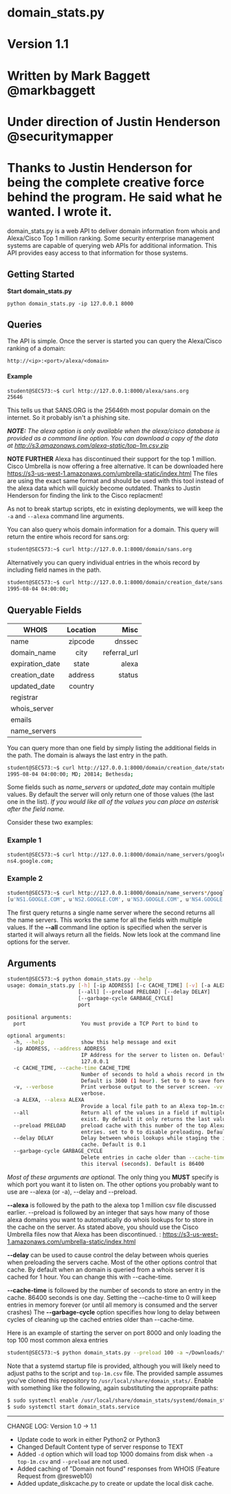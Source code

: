 # domain_stats.py
# Version 1.1 
# Written by Mark Baggett @markbaggett
# Under direction of Justin Henderson @securitymapper
# Thanks to Justin Henderson for being the complete creative force behind the program.  He said what he wanted.  I wrote it. 

domain_stats.py is a web API to deliver domain information from whois and Alexa/Cisco Top 1 million ranking. 
Some security enterprise management systems are capable of querying web APIs for additional information.  This API provides easy access to that information for those systems.

## Getting Started

**Start domain_stats.py**

```
python domain_stats.py -ip 127.0.0.1 8000
```

## Queries

The API is simple.  Once the server is started you can query the Alexa/Cisco ranking of a domain:

`http://<ip>:<port>/alexa/<domain>`

#### Example

```bash
student@SEC573:~$ curl http://127.0.0.1:8000/alexa/sans.org
25646
```

This tells us that SANS.ORG is the 25646th most popular domain on the internet.  So it probably isn't a phishing site.  

_**NOTE:** The alexa option is only available when the alexa/cisco database is provided as a command line option. You can download a copy of the data at http://s3.amazonaws.com/alexa-static/top-1m.csv.zip_

**NOTE FURTHER**  Alexa has discontinued their support for the top 1 million.  Cisco Umbrella is now offering a free alternative.  It can be downloaded here https://s3-us-west-1.amazonaws.com/umbrella-static/index.html  The files are using the exact same format and should be used with this tool instead of the alexa data which will quickly become outdated.   Thanks to Justin Henderson for finding the link to the Cisco replacment!

As not to break startup scripts, etc in existing deployments, we will keep the `-a` and `--alexa` command line arguments.


You can also query whois domain information for a domain.   This query will return the entire whois record for sans.org:

```bash
student@SEC573:~$ curl http://127.0.0.1:8000/domain/sans.org
```

Alternatively you can query individual entries in the whois record by including field names in the path.

```bash
student@SEC573:~$ curl http://127.0.0.1:8000/domain/creation_date/sans.org
1995-08-04 04:00:00;
```

Queryable Fields
------

| WHOIS        | Location           | Misc  |
| ------------- |:-------------:| -----:|
| name  | zipcode    | dnssec |
| domain_name     | city       |   referral_url |
| expiration_date | state      |    alexa |
| creation_date | address     |    status |
| updated_date | country      |     |
| registrar |        |     |
| whois_server|        |     |
| emails |        |     |
| name_servers| 


You can query more than one field by simply listing the additional fields in the path.  The domain is always the last entry in the path.

```bash
student@SEC573:~$ curl http://127.0.0.1:8000/domain/creation_date/state/zipcode/city/sans.org
1995-08-04 04:00:00; MD; 20814; Bethesda;
```

Some fields such as *name_servers* or *updated_date* may contain multiple values.  By default the server will only return one of those values (the last one in the list).   _If you would like all of the values you can place an asterisk after the field name._  

Consider these two examples:

### Example 1

```bash
student@SEC573:~$ curl http://127.0.0.1:8000/domain/name_servers/google.com
ns4.google.com;
```
### Example 2

```bash
student@SEC573:~$ curl http://127.0.0.1:8000/domain/name_servers*/google.com
[u'NS1.GOOGLE.COM', u'NS2.GOOGLE.COM', u'NS3.GOOGLE.COM', u'NS4.GOOGLE.COM', u'ns3.google.com', u'ns1.google.com', u'ns2.google.com', u'ns4.google.com']; 
```

The first query returns a single name server where the second returns all the name servers.  This works the same for all the fields with multiple values.  If the __--all__ command line option is specified when the server is started it will always return all the fields.   Now lets look at the command line options for the server.


## Arguments

```bash
student@SEC573:~$ python domain_stats.py --help
usage: domain_stats.py [-h] [-ip ADDRESS] [-c CACHE_TIME] [-v] [-a ALEXA]
                       [--all] [--preload PRELOAD] [--delay DELAY]
                       [--garbage-cycle GARBAGE_CYCLE]
                       port

positional arguments:
  port                  You must provide a TCP Port to bind to

optional arguments:
  -h, --help            show this help message and exit
  -ip ADDRESS, --address ADDRESS
                        IP Address for the server to listen on. Default is
                        127.0.0.1 
  -c CACHE_TIME, --cache-time CACHE_TIME
                        Number of seconds to hold a whois record in the cache.
                        Default is 3600 (1 hour). Set to 0 to save forever.
  -v, --verbose         Print verbose output to the server screen. -vv is more
                        verbose.
  -a ALEXA, --alexa ALEXA
                        Provide a local file path to an Alexa top-1m.csv
  --all                 Return all of the values in a field if multiples
                        exist. By default it only returns the last value.
  --preload PRELOAD     preload cache with this number of the top Alexa domain
                        entries. set to 0 to disable preloading. Default 1000
  --delay DELAY         Delay between whois lookups while staging the initial
                        cache. Default is 0.1
  --garbage-cycle GARBAGE_CYCLE
                        Delete entries in cache older than --cache-time at
                        this iterval (seconds). Default is 86400
```

_Most of these arguments are optional._  The only thing you **MUST** specify is which port you want it to listen on.   The other options you probably want to use are --alexa (or -a), --delay and --preload.

__--alexa__ is followed by the path to the alexa top 1 million csv file discussed earlier. --preload is followed by an integer that says how many of those alexa domains you want to automatically do whois lookups for to store in the cache on the server.  As stated above, you should use the Cisco Umbrella files now that Alexa has been discontinued. : https://s3-us-west-1.amazonaws.com/umbrella-static/index.html  

__--delay__ can be used to cause control the delay between whois queries when preloading the servers cache.  Most of the other options control that cache.  By default when an domain is queried from a whois server it is cached for 1 hour.  You can change this with --cache-time.

__--cache-time__ is followed by the number of seconds to store an entry in the cache. 86400 seconds is one day.   Setting the --cache-time to 0 will keep entries in memory forever (or until all memory is consumed and the server crashes)  The __--garbage-cycle__ option specifies how long to delay between cycles of cleaning up the cached entries older than --cache-time. 

Here is an example of starting the server on port 8000 and only loading the top 100 most common alexa entries

```bash
student@SEC573:~$ python domain_stats.py --preload 100 -a ~/Downloads/top-1m.csv 8000 
```

Note that a systemd startup file is provided, although you will likely need to adjust paths to the script and `top-1m.csv` file.  The provided sample assumes you've cloned this repository to `/usr/local/share/domain_stats/`.  Enable with something like the following, again substituting the appropraite paths:
```bash
$ sudo systemctl enable /usr/local/share/domain_stats/systemd/domain_stats.service
$ sudo systemctl start domain_stats.service
```

---

CHANGE LOG:  Version 1.0 -> 1.1

* Update code to work in either Python2 or Python3
* Changed Default Content type of server response to TEXT
* Added `-d` option which will load top 1000 domains from disk when `-a top-1m.csv` and `--preload` are not used.
* Added caching of "Domain not found" responses from WHOIS (Feature Request from @resweb10)
* Added update_diskcache.py to create or update the local disk cache.
